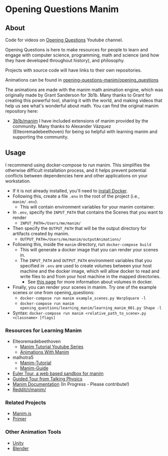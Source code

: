# Opening Questions Manim

## About
Code for videos on [Opening Questions](https://www.youtube.com/channel/UCRQ5gGxixCkYamF5S3sU1hA) Youtube channel.

Opening Questions is here to make resources for people to learn and engage with computer science, programming, math and science (and how they have developed throughout history), and philosophy.

Projects with source code will have links to their own repositories.

Animations can be found in [opening-questions-manim/opening\_questions](https://github.com/Jonathan-Llovet/opening-questions-manim/tree/master/opening_questions)

The animations are made with the manim math animation engine, which was originally made by Grant Sanderson for 3b1b. Many thanks to Grant for creating this powerful tool, sharing it with the world, and making videos that help us see what's wonderful about math.
You can find the original manim repository here:

- [3b1b/manim](https://github.com/3b1b/manim)
I have included extensions of manim provided by the community. Many thanks to Alexander Vázquez (Elteoremadebeethoven) for being so helpful with learning manim and supporting the community.

## Usage
I recommend using docker-compose to run manim. This simplifies the otherwise difficult installation process, and it helps prevent potential conflicts between dependencies here and other applications on your workstation.

- If it is not already installed, you'll need to [install Docker](https://docs.docker.com/get-docker/).
- Following this, create a file `.env` in the root of the project (i.e., `manim/.env`).
    - This will contain environment variables for your manim container.
- In `.env`, specify the `INPUT_PATH` that contains the Scenes that you want to render
    - `INPUT_PATH=/Users/me/manim/`
- Then specify the `OUTPUT_PATH` that will be the output directory for artifacts created by manim.
    - `OUTPUT_PATH=/Users/me/manim/outputAnimations/`
- Following this, inside the `manim` directory, run `docker-compose build`
    - This will generate a docker image that you can render your scenes in.
    - The `INPUT_PATH` and `OUTPUT_PATH` environment variables that you specified in `.env` are used to create volumes between your host machine and the docker image, which will allow docker to read and write files to and from your host machine in the mapped directories.
        - See [this page](https://docs.docker.com/storage/volumes/) for more information about volumes in docker.
- Finally, you can render your scenes in manim. Try one of the example scenes or one from opening_questions:
    - `docker-compose run manim example_scenes.py WarpSquare -l`
    - `docker-compose run manim opening_questions/learning_manim/learning_manim_001.py Shape -l`
- Syntax: `docker-compose run manim <relative_path_to_scene>.py <classname> [flags]`

### Resources for Learning Manim
- Elteoremadebeethoven
    - [Manim Tutorial Youtube Series](https://www.youtube.com/watch?v=ENMyFGmq5OA&list=PL2B6OzTsMUrwo4hA3BBfS7ZR34K361Z8F)
    - [Animations With Manim](https://github.com/Elteoremadebeethoven/AnimationsWithManim)
- malhotra5
    - [Manim-Tutorial](https://github.com/malhotra5/Manim-Tutorial)
    - [Manim-Guide](https://github.com/malhotra5/Manim-Guide)
- [Euler Tour, a web based sandbox for manim](https://eulertour.com/lab/example_scenes)
- [Guided Tour from Talking Physics](https://talkingphysics.wordpress.com/2019/01/08/getting-started-animating-with-manim-and-python-3-7/)
- [Manim Documentation](https://manim.readthedocs.io/en/latest/index.html) (In Progress - Please contribute!)
- [Reddit/r/manim/](https://www.reddit.com/r/manim/)

### Related Projects
- [Manim.js](https://github.com/JazonJiao/Manim.js)
- [Primer](https://github.com/Helpsypoo/primer)

### Other Animation Tools
- [Unity](https://unity.com/)
- [Blender](https://www.blender.org/)